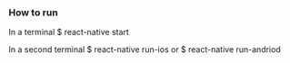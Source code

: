 ### How to run
In a terminal
$ react-native start

In a second terminal
$ react-native run-ios
or
$ react-native run-andriod
